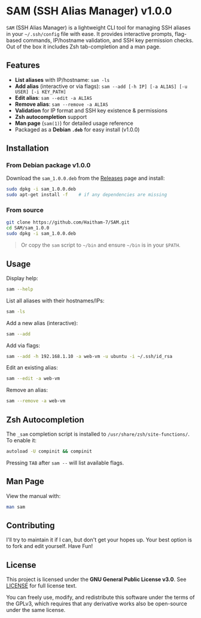 # SAM (SSH Alias Manager) v1.0.0

`SAM` (SSH Alias Manager) is a lightweight CLI tool for managing SSH aliases in your `~/.ssh/config` file with ease. It provides interactive prompts, flag-based commands, IP/hostname validation, and SSH key permission checks. Out of the box it includes Zsh tab-completion and a man page.

## Features

* **List aliases** with IP/hostname: `sam -ls`
* **Add alias** (interactive or via flags): `sam --add [-h IP] [-a ALIAS] [-u USER] [-i KEY_PATH]`
* **Edit alias**: `sam --edit -a ALIAS`
* **Remove alias**: `sam --remove -a ALIAS`
* **Validation** for IP format and SSH key existence & permissions
* **Zsh autocompletion** support
* **Man page** (`sam(1)`) for detailed usage reference
* Packaged as a **Debian `.deb`** for easy install (v1.0.0)

## Installation

### From Debian package v1.0.0

Download the `sam_1.0.0.deb` from the [Releases](https://github.com/Haitham-7/SAM/releases/tag/v1.0.0) page and install:

```bash
sudo dpkg -i sam_1.0.0.deb
sudo apt-get install -f    # if any dependencies are missing
```

### From source

```bash
git clone https://github.com/Haitham-7/SAM.git
cd SAM/sam_1.0.0
sudo dpkg -i sam_1.0.0.deb
```

> Or copy the `sam` script to `~/bin` and ensure `~/bin` is in your `$PATH`.

## Usage

Display help:

```bash
sam --help
```

List all aliases with their hostnames/IPs:

```bash
sam -ls
```

Add a new alias (interactive):

```bash
sam --add
```

Add via flags:

```bash
sam --add -h 192.168.1.10 -a web-vm -u ubuntu -i ~/.ssh/id_rsa
```

Edit an existing alias:

```bash
sam --edit -a web-vm
```

Remove an alias:

```bash
sam --remove -a web-vm
```

## Zsh Autocompletion

The `_sam` completion script is installed to `/usr/share/zsh/site-functions/`. To enable it:

```bash
autoload -U compinit && compinit
```

Pressing `TAB` after `sam --` will list available flags.

## Man Page

View the manual with:

```bash
man sam
```

## Contributing

I'll try to maintain it if I can, but don't get your hopes up. Your best option is to fork and edit yourself. Have Fun!


## License

This project is licensed under the **GNU General Public License v3.0**. See [LICENSE](LICENSE) for full license text.

You can freely use, modify, and redistribute this software under the terms of the GPLv3, which requires that any derivative works also be open-source under the same license.
